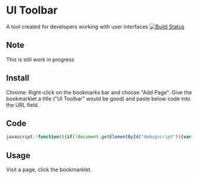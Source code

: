 # UI Toolbar
A tool created for developers working with user interfaces
[![Build Status](https://travis-ci.org/youseedk/uitoolbar.svg?branch=master)](https://travis-ci.org/youseedk/uitoolbar)

## Note
This is still work in progress

## Install
Chrome: Right-click on the bookmarks bar and choose "Add Page". Give the bookmarklet a title ("UI Toolbar" would be good) and paste below code into the URL field. 

## Code
```javascript
javascript:!function(){if(!document.getElementById("debugscript")){var b=document.createElement("script");b.src="https://youseedk.github.io/uitoolbar/uitoolbar.js",b.id="debugscript",document.head?document.head.appendChild(b):document.getElementsByTagName("head")[0].appendChild(b)}}();
```

## Usage
Visit a page, click the bookmarklet.
